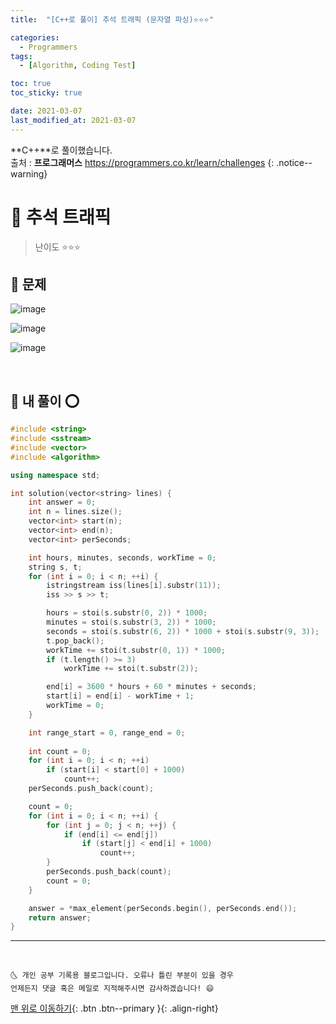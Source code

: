 ```yaml
---
title:  "[C++로 풀이] 추석 트래픽 (문자열 파싱)⭐⭐⭐" 

categories:
  - Programmers
tags:
  - [Algorithm, Coding Test]

toc: true
toc_sticky: true

date: 2021-03-07
last_modified_at: 2021-03-07
---
```

**C++**로 풀이했습니다.  
출처 : **프로그래머스** <https://programmers.co.kr/learn/challenges>
{: .notice--warning}

# 📌 추석 트래픽

> 난이도 ⭐⭐⭐

## 🚀 문제

![image](https://user-images.githubusercontent.com/42318591/110237561-06b50480-7f80-11eb-8862-e1e86cf6e6db.png)

![image](https://user-images.githubusercontent.com/42318591/110237566-0ddc1280-7f80-11eb-9112-8ad3ac343fe2.png)

![image](https://user-images.githubusercontent.com/42318591/110237570-13395d00-7f80-11eb-897b-f87af8601d9e.png)


<br>

## 🚀 내 풀이 ⭕

```cpp
#include <string>
#include <sstream>
#include <vector>
#include <algorithm>

using namespace std;

int solution(vector<string> lines) {
    int answer = 0;
    int n = lines.size();
    vector<int> start(n);
    vector<int> end(n);
    vector<int> perSeconds;

    int hours, minutes, seconds, workTime = 0;
    string s, t;
    for (int i = 0; i < n; ++i) {
        istringstream iss(lines[i].substr(11));
        iss >> s >> t;

        hours = stoi(s.substr(0, 2)) * 1000;
        minutes = stoi(s.substr(3, 2)) * 1000;
        seconds = stoi(s.substr(6, 2)) * 1000 + stoi(s.substr(9, 3));
        t.pop_back();
        workTime += stoi(t.substr(0, 1)) * 1000;
        if (t.length() >= 3)
            workTime += stoi(t.substr(2));

        end[i] = 3600 * hours + 60 * minutes + seconds;
        start[i] = end[i] - workTime + 1;
        workTime = 0;
    }

    int range_start = 0, range_end = 0;
    
    int count = 0;
    for (int i = 0; i < n; ++i) 
        if (start[i] < start[0] + 1000)
            count++;
    perSeconds.push_back(count);

    count = 0;
    for (int i = 0; i < n; ++i) {
        for (int j = 0; j < n; ++j) {
            if (end[i] <= end[j])
                if (start[j] < end[i] + 1000)
                    count++;
        }
        perSeconds.push_back(count);
        count = 0;
    }

    answer = *max_element(perSeconds.begin(), perSeconds.end());
    return answer;
}
```

***
<br>

    🌜 개인 공부 기록용 블로그입니다. 오류나 틀린 부분이 있을 경우 
    언제든지 댓글 혹은 메일로 지적해주시면 감사하겠습니다! 😄

[맨 위로 이동하기](#){: .btn .btn--primary }{: .align-right}